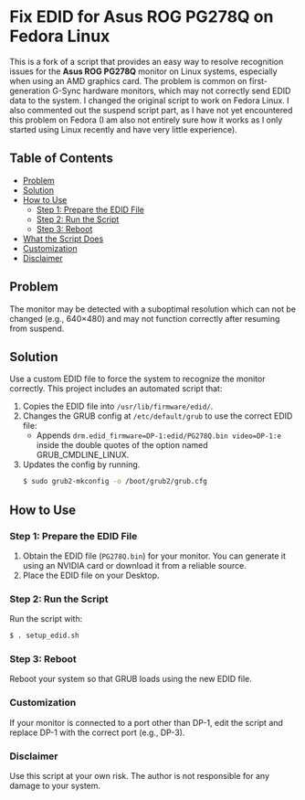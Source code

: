 # Fix EDID for Asus ROG PG278Q on Fedora Linux

This is a fork of a script that provides an easy way to resolve recognition issues for the **Asus ROG PG278Q** monitor on Linux systems, especially when using an AMD graphics card. The problem is common on first-generation G-Sync hardware monitors, which may not correctly send EDID data to the system.
I changed the original script to work on Fedora Linux. I also commented out the suspend script part, as I have not yet encountered this problem on Fedora (I am also not entirely sure how it works as I only started using Linux recently and have very little experience).

## Table of Contents

- [Problem](#problem)  
- [Solution](#solution)  
- [How to Use](#how-to-use)  
  - [Step 1: Prepare the EDID File](#step-1-prepare-the-edid-file)  
  - [Step 2: Run the Script](#step-2-run-the-script)  
  - [Step 3: Reboot](#step-3-reboot)  
- [What the Script Does](#what-the-script-does)  
- [Customization](#customization)  
- [Disclaimer](#disclaimer)

## Problem

The monitor may be detected with a suboptimal resolution which can not be changed (e.g., 640×480) and may not function correctly after resuming from suspend.

## Solution

Use a custom EDID file to force the system to recognize the monitor correctly. This project includes an automated script that:

1. Copies the EDID file into ```/usr/lib/firmware/edid/```.
2. Changes the GRUB config at ```/etc/default/grub``` to use the correct EDID file:
   - Appends ```drm.edid_firmware=DP-1:edid/PG278Q.bin video=DP-1:e``` inside the double quotes of the option named GRUB_CMDLINE_LINUX.
3. Updates the config by running.
   ```bash
   $ sudo grub2-mkconfig -o /boot/grub2/grub.cfg
   ```

## How to Use

### Step 1: Prepare the EDID File

1. Obtain the EDID file (`PG278Q.bin`) for your monitor. You can generate it using an NVIDIA card or download it from a reliable source.  
2. Place the EDID file on your Desktop.

### Step 2: Run the Script
Run the script with:
   ```bash
   $ . setup_edid.sh
   ```

### Step 3: Reboot

Reboot your system so that GRUB loads using the new EDID file.

### **Customization**
If your monitor is connected to a port other than DP-1, edit the script and replace DP-1 with the correct port (e.g., DP-3).

### **Disclaimer**
Use this script at your own risk. The author is not responsible for any damage to your system.
